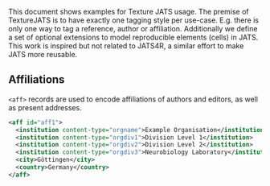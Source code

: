 This document shows examples for Texture JATS usage. The premise of TextureJATS is to have exactly one tagging style per use-case. E.g. there is only one way to tag a reference, author or affiliation. Additionally we define a set of optional extensions to model reproducible elements (cells) in JATS. This work is inspired but not related to JATS4R, a similar effort to make JATS more reusable.

## Affiliations

`<aff>` records are used to encode affiliations of authors and editors, as well as present addresses.

```xml
<aff id="aff1">
  <institution content-type="orgname">Example Organisation</institution>
  <institution content-type="orgdiv1">Division Level 1</institution>
  <institution content-type="orgdiv2">Division Level 2</institution>
  <institution content-type="orgdiv3">Neurobiology Laboratory</institution>
  <city>Göttingen</city>
  <country>Germany</country>
</aff>
```
